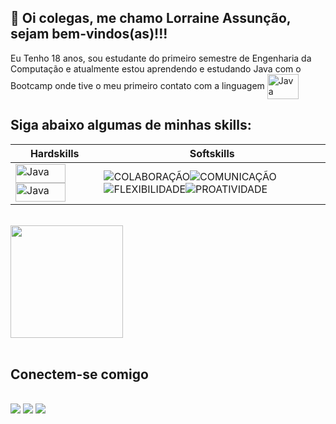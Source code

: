 ## 👋 Oi colegas, me chamo Lorraine Assunção, sejam bem-vindos(as)!!!
 
Eu Tenho 18 anos, sou estudante do primeiro semestre de Engenharia da Computação e atualmente estou aprendendo e estudando Java com o Bootcamp onde tive o meu primeiro contato com a linguagem <img align="center" alt="Java" height="40" width="50" src="https://cdn.jsdelivr.net/gh/devicons/devicon/icons/java/java-original.svg" />

## Siga abaixo algumas de minhas skills:
Hardskills| Softskills
---|---
<img align="center" alt="Java" height="30" width="80" src="https://img.shields.io/badge/Java-ED8B00?style=for-the-badge&logo=openjdk&logoColor=white" /> <img align="center" alt="Java" height="30" width="80" src="https://img.shields.io/badge/GIT-E44C30?style=for-the-badge&logo=git&logoColor=white" />|![COLABORAÇÃO](https://img.shields.io/badge/COLABORAÇÃO-ED1?style=for-the-badge&logo=java)![COMUNICAÇÃO](https://img.shields.io/badge/COMUNICAÇÃO-ED1?style=for-the-badge&logo=java)![FLEXIBILIDADE](https://img.shields.io/badge/FLEXIBILIDADE-ED1?style=for-the-badge&logo=java)![PROATIVIDADE](https://img.shields.io/badge/PROATIVIDADE-ED1?style=for-the-badge&logo=java)

<br>
<div>
  <img height="180em" src="https://github-readme-stats.vercel.app/api?username=lorraineassuncao&theme=dark"/>
</div>
<br>

## Conectem-se comigo
<br>
<div>
  <a href="https://instagram.com/lorraineassuncao" target="_blank"><img src="https://img.shields.io/badge/-Instagram-%23E4405F?style=for-the-badge&logo=instagram&logoColor=white" target="_blank"></a> 
  <a href="https://www.linkedin.com/in/lorraineassuncao" target="_blank"><img src="https://img.shields.io/badge/-LinkedIn-%230077B5?style=for-the-badge&logo=linkedin&logoColor=white" target="_blank"></a> 
  <a href="mailto:vitorialorraine49@gmail.com"><img src="https://img.shields.io/badge/-Gmail-%23333?style=for-the-badge&logo=gmail&logoColor=white" target="_blank"></a>
</div>
